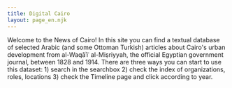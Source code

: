```yaml
---
title: Digital Cairo
layout: page_en.njk
---
```


Welcome to the News of Cairo! In this site you can find a textual database of selected Arabic (and some Ottoman Turkish) articles about Cairo's urban development from al-Waqāʾiʿ al-Miṣriyyah, the official Egyptian government journal, between 1828 and 1914. There are three ways you can start to use this dataset: 1) search in the searchbox 2) check the index of organizations, roles, locations 3) check the Timeline page and click according to year.


